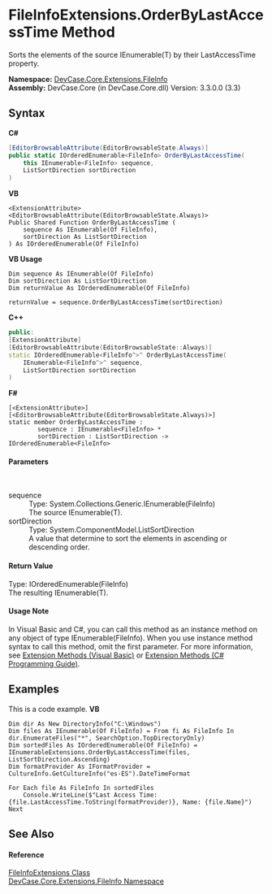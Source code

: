 # FileInfoExtensions.OrderByLastAccessTime Method 
 

Sorts the elements of the source IEnumerable(T) by their LastAccessTime property.

**Namespace:**&nbsp;<a href="N_DevCase_Core_Extensions_FileInfo">DevCase.Core.Extensions.FileInfo</a><br />**Assembly:**&nbsp;DevCase.Core (in DevCase.Core.dll) Version: 3.3.0.0 (3.3)

## Syntax

**C#**<br />
``` C#
[EditorBrowsableAttribute(EditorBrowsableState.Always)]
public static IOrderedEnumerable<FileInfo> OrderByLastAccessTime(
	this IEnumerable<FileInfo> sequence,
	ListSortDirection sortDirection
)
```

**VB**<br />
``` VB
<ExtensionAttribute>
<EditorBrowsableAttribute(EditorBrowsableState.Always)>
Public Shared Function OrderByLastAccessTime ( 
	sequence As IEnumerable(Of FileInfo),
	sortDirection As ListSortDirection
) As IOrderedEnumerable(Of FileInfo)
```

**VB Usage**<br />
``` VB Usage
Dim sequence As IEnumerable(Of FileInfo)
Dim sortDirection As ListSortDirection
Dim returnValue As IOrderedEnumerable(Of FileInfo)

returnValue = sequence.OrderByLastAccessTime(sortDirection)
```

**C++**<br />
``` C++
public:
[ExtensionAttribute]
[EditorBrowsableAttribute(EditorBrowsableState::Always)]
static IOrderedEnumerable<FileInfo^>^ OrderByLastAccessTime(
	IEnumerable<FileInfo^>^ sequence, 
	ListSortDirection sortDirection
)
```

**F#**<br />
``` F#
[<ExtensionAttribute>]
[<EditorBrowsableAttribute(EditorBrowsableState.Always)>]
static member OrderByLastAccessTime : 
        sequence : IEnumerable<FileInfo> * 
        sortDirection : ListSortDirection -> IOrderedEnumerable<FileInfo> 

```


#### Parameters
&nbsp;<dl><dt>sequence</dt><dd>Type: System.Collections.Generic.IEnumerable(FileInfo)<br />The source IEnumerable(T).</dd><dt>sortDirection</dt><dd>Type: System.ComponentModel.ListSortDirection<br />A value that determine to sort the elements in ascending or descending order.</dd></dl>

#### Return Value
Type: IOrderedEnumerable(FileInfo)<br />The resulting IEnumerable(T).

#### Usage Note
In Visual Basic and C#, you can call this method as an instance method on any object of type IEnumerable(FileInfo). When you use instance method syntax to call this method, omit the first parameter. For more information, see <a href="https://docs.microsoft.com/dotnet/visual-basic/programming-guide/language-features/procedures/extension-methods">Extension Methods (Visual Basic)</a> or <a href="https://docs.microsoft.com/dotnet/csharp/programming-guide/classes-and-structs/extension-methods">Extension Methods (C# Programming Guide)</a>.

## Examples
This is a code example. 
**VB**<br />
``` VB
Dim dir As New DirectoryInfo("C:\Windows")
Dim files As IEnumerable(Of FileInfo) = From fi As FileInfo In dir.EnumerateFiles("*", SearchOption.TopDirectoryOnly)
Dim sortedFiles As IOrderedEnumerable(Of FileInfo) = IEnumerableExtensions.OrderByLastAccessTime(files, ListSortDirection.Ascending)
Dim formatProvider As IFormatProvider = CultureInfo.GetCultureInfo("es-ES").DateTimeFormat

For Each file As FileInfo In sortedFiles
    Console.WriteLine($"Last Access Time: {file.LastAccessTime.ToString(formatProvider)}, Name: {file.Name}")
Next
```


## See Also


#### Reference
<a href="T_DevCase_Core_Extensions_FileInfo_FileInfoExtensions">FileInfoExtensions Class</a><br /><a href="N_DevCase_Core_Extensions_FileInfo">DevCase.Core.Extensions.FileInfo Namespace</a><br />